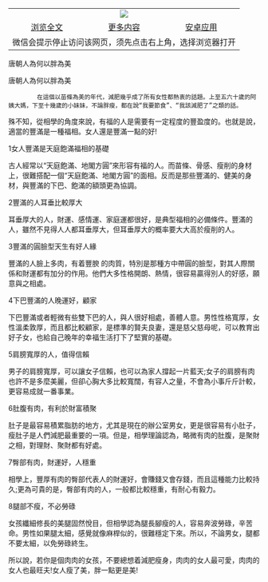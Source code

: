 

<table>
  <tr>
    <td align="center" colspan="3">
      <a href="https://github.com/ogate/ogate/blob/master/README.md"><img src="https://cloud.githubusercontent.com/assets/11880933/13434984/f430fae2-e012-11e5-814f-c2df1e82b247.jpg"/></a>
    </td>
  </tr>
  <tr>
    <td align="center">
      <a href="https://s3.ap-south-1.amazonaws.com/ogatem/oGate.htm?c815427&from=oNote">浏览全文</a>
    </td>
    <td align="center">
      <a href="https://s3.ap-south-1.amazonaws.com/ogatem/oGate.htm?from=oNote">更多内容</a>
    </td>
    <td align="center">
      <a href="https://raw.githubusercontent.com/ogate/up/master/ogate.apk">安卓应用</a>
    </td>
  </tr>
  <tr>
    <td align="center" colspan="3">
      微信会提示停止访问该网页，须先点击右上角，选择浏览器打开
    </td>
  </tr>
</table>    


唐朝人為何以胖為美


唐朝人為何以胖為美
    
            
            在這個以苗條為美的年代，減肥幾乎成了所有女性都熱衷的話題。上至五六十歲的阿姨大媽，下至十幾歲的小妹妹，不論胖瘦，都在說“我要節食”、“我該減肥了”之類的話。




            

            
殊不知，從相學的角度來說，有福的人是需要有一定程度的豐盈度的。也就是說，適當的豐滿是一種福相。女人還是豐滿一點的好!


1女人豐滿是天庭飽滿福相的基礎


古人經常以“天庭飽滿、地閣方圓”來形容有福的人。而苗條、骨感、瘦削的身材上，很難搭配一個“天庭飽滿、地閣方圓”的面相。反而是那些豐滿的、健美的身材，與豐滿的下巴、飽滿的額頭更為協調。


2豐滿的人耳垂比較厚大


耳垂厚大的人，財運、感情運、家庭運都很好，是典型福相的必備條件。豐滿的人，雖然不見得人人都耳垂厚大，但耳垂厚大的概率要大大高於瘦削的人。


3豐滿的圓臉型天生有好人緣


豐滿的人臉上多肉，有着豐腴 的肉質，特別是那種方中帶圓的臉型，對其人際關係和財運都有加分的作用。他們大多性格開朗、熱情，很容易贏得別人的好感，願意與之相處。


4下巴豐滿的人晚運好，顧家




            

            
下巴豐滿或者輕微有些雙下巴的人，與人很好相處，善體人意。男性性格寬厚，女性溫柔敦厚，而且都比較顧家，是標準的賢夫良妻，還是慈父慈母呢，可以教育出好子女，也給自己晚年的幸福生活打下了堅實的基礎。


5肩膀寬厚的人，值得信賴


男子的肩膀寬厚，可以讓女子信賴，也可以為家人撐起一片藍天;女子的肩膀有肉也許不是多麼美麗，但卻心胸大多比較寬闊，有容人之量，不會為小事斤斤計較，更容易成就一番事業。


6肚腹有肉，有利於財富積聚


肚子是最容易積累脂肪的地方，尤其是現在的辦公室男女，更是很容易有小肚子，瘦肚子是人們減肥最重要的一項。但是，相學理論認為，略微有肉的肚腹，是聚財之相，對理財、聚財都有好處。


7臀部有肉，財運好，人穩重


相學上，豐厚有肉的臀部代表人的財運好，會賺錢又會存錢，而且這種能力比較持久;更為可貴的是，臀部有肉的人，一般都比較穩重，有耐心有毅力。


8腿部不瘦，不必勞碌


女孩纖細修長的美腿固然悅目，但相學認為腿長腳瘦的人，容易奔波勞碌，辛苦命。男性如果腿太細，感覺就像麻桿似的，很難穩定下來。所以，不論男女，腿都不要太細，以免勞碌終生。


所以說，若你是個肉肉的女孩，不要總想着減肥瘦身，肉肉的女人最可愛，肉肉的女人也最旺夫!女人瘦了美，胖一點更是美!



